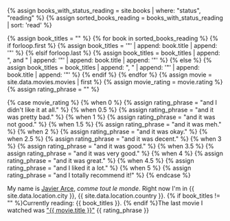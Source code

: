 {% assign books_with_status_reading = site.books | where: "status", "reading" %}
{% assign sorted_books_reading = books_with_status_reading | sort: 'read' %}

{% assign book_titles = "" %}
{% for book in sorted_books_reading %}
  {% if forloop.first %}
    {% assign book_titles = '"' | append: book.title | append: '"' %}
  {% elsif forloop.last %}
    {% assign book_titles = book_titles | append: ", and " | append: '"' | append: book.title | append: '"' %}
  {% else %}
    {% assign book_titles = book_titles | append: ", " | append: '"' | append: book.title | append: '"' %}
  {% endif %}
{% endfor %}
{% assign movie = site.data.movies.movies | first %}
{% assign movie_rating = movie.rating %}
{% assign rating_phrase = "" %}

{% case movie_rating %}
  {% when 0 %}
    {% assign rating_phrase = "and I didn't like it at all." %}
  {% when 0.5 %}
    {% assign rating_phrase = "and it was pretty bad." %}
  {% when 1 %}
    {% assign rating_phrase = "and it was not good." %}
  {% when 1.5 %}
    {% assign rating_phrase = "and it was meh." %}
  {% when 2 %}
    {% assign rating_phrase = "and it was okay." %}
  {% when 2.5 %}
    {% assign rating_phrase = "and it was decent." %}
  {% when 3 %}
    {% assign rating_phrase = "and it was good." %}
  {% when 3.5 %}
    {% assign rating_phrase = "and it was very good." %}
  {% when 4 %}
    {% assign rating_phrase = "and it was great." %}
  {% when 4.5 %}
    {% assign rating_phrase = "and I liked it a lot." %}
  {% when 5 %}
    {% assign rating_phrase = "and I totally recommend it!" %}
{% endcase %}

<div class="is-now">
    <p>
        My name is <a href="/me">Javier Arce</a>, <em>comme tout le monde</em>. Right now I'm in {{ site.data.location.city }}, {{ site.data.location.country }}. {% if book_titles != "" %}Currently reading: {{ book_titles }}. {% endif %}The last movie I watched was <a href="https://letterboxd.com/javier/film/{{ movie.permalink }}">"{{ movie.title }}"</a> {{ rating_phrase }} <music-snitch data-username='javierarce' data-key ='78b4ae34c84de1d5fc6510338300bd78'></music-snitch>
    </p>
</div>
